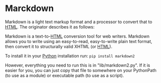 # Marckdown 

Markdown is a light text markup format and a processor to convert that to [HTML](/wiki/HTML). The originator describes it as follows:

Markdown is a text-to-[HTML](/wiki/HTML) conversion tool for web writers. Markdown allows you to write using an easy-to-read, easy-to-write plain text format, then convert it to structurally valid XHTML (or [HTML](/wiki/HTML)). 

To install it in your [Python](/wiki/Python) installation run: ```pip install markdown2```

However, everything you need to run this is in "lib/markdown2.py". If it is easier for you, you can just copy that file to somewhere on your PythonPath (to use as a module) or executable path (to use as a script).